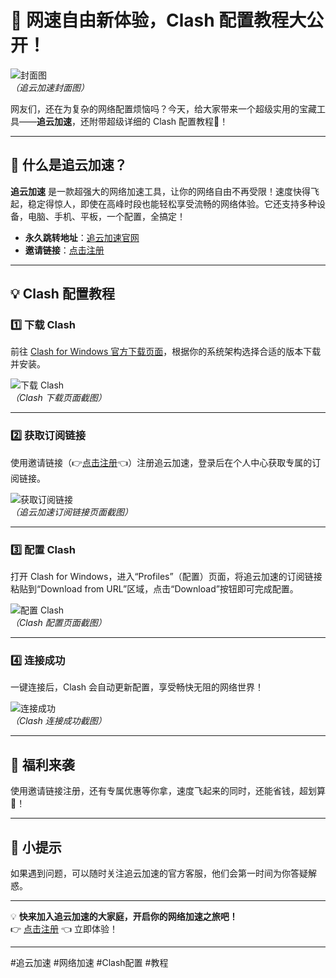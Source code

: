 # 🚀 网速自由新体验，Clash 配置教程大公开！

![封面图](https://sux.lol/images/cover.jpg)  
*（追云加速封面图）*

网友们，还在为复杂的网络配置烦恼吗？今天，给大家带来一个超级实用的宝藏工具——**追云加速**，还附带超级详细的 Clash 配置教程🎉！

---

## 🌟 什么是追云加速？

**追云加速** 是一款超强大的网络加速工具，让你的网络自由不再受限！速度快得飞起，稳定得惊人，即使在高峰时段也能轻松享受流畅的网络体验。它还支持多种设备，电脑、手机、平板，一个配置，全搞定！

- **永久跳转地址**：[追云加速官网](https://x-zy.shop)  
- **邀请链接**：[点击注册](https://sub.chasing.sbs:21600/#/register?code=F8yfeiXt)

---

## 💡 Clash 配置教程

### 1️⃣ 下载 Clash

前往 [Clash for Windows 官方下载页面](https://github.com/Fndroid/clash_for_windows_pkg/releases)，根据你的系统架构选择合适的版本下载并安装。

![下载 Clash](https://fcp7.com/images/clash-download.png)  
*（Clash 下载页面截图）*

---

### 2️⃣ 获取订阅链接

使用邀请链接（👉[点击注册](https://sub.chasing.sbs:21600/#/register?code=F8yfeiXt)👈）注册追云加速，登录后在个人中心获取专属的订阅链接。

![获取订阅链接](https://sux.lol/images/sub-link.jpg)  
*（追云加速订阅链接页面截图）*

---

### 3️⃣ 配置 Clash

打开 Clash for Windows，进入“Profiles”（配置）页面，将追云加速的订阅链接粘贴到“Download from URL”区域，点击“Download”按钮即可完成配置。

![配置 Clash](https://fcp7.com/images/clash-config.png)  
*（Clash 配置页面截图）*

---

### 4️⃣ 连接成功

一键连接后，Clash 会自动更新配置，享受畅快无阻的网络世界！

![连接成功](https://fcp7.com/images/clash-connected.png)  
*（Clash 连接成功截图）*

---

## 🌟 福利来袭

使用邀请链接注册，还有专属优惠等你拿，速度飞起来的同时，还能省钱，超划算🚀！

---

## 📢 小提示

如果遇到问题，可以随时关注追云加速的官方客服，他们会第一时间为你答疑解惑。

---

💡 **快来加入追云加速的大家庭，开启你的网络加速之旅吧！**  
👉 [点击注册](https://sub.chasing.sbs:21600/#/register?code=F8yfeiXt) 👈 立即体验！

---

#追云加速 #网络加速 #Clash配置 #教程
